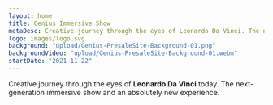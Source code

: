 ```yaml
---
layout: home
title: Genius Immersive Show
metaDesc: Creative journey through the eyes of Leonardo Da Vinci. The next-generation immersive show and an absolutely new experience.
logo: images/logo.svg
background: "upload/Genius-PresaleSite-Background-01.png"
backgroundVideo: "upload/Genius-PresaleSite-Background-01.webm"
startDate: "2021-11-22"
---
```

Creative journey through the eyes of **Leonardo Da Vinci** today. The next-generation immersive show and an absolutely new experience.
